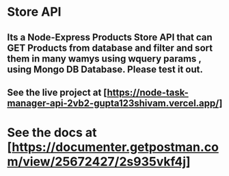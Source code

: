 # Store API

## Its a Node-Express Products Store API that can GET Products from database and filter and sort them in many wamys using wquery params , using Mongo DB Database. Please test it out.

## See the live project at [https://node-task-manager-api-2vb2-gupta123shivam.vercel.app/]

# See the docs at [https://documenter.getpostman.com/view/25672427/2s935vkf4j]
